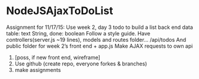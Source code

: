 # NodeJSAjaxToDoList
Assignment for 11/17/15: Use week 2, day 3 todo to build a list back end
data table: text String, done: boolean
Follow a style guide.
Have controllers(server.js ~19 lines), models and routes folder…
/api/todos
And public folder for week 2’s front end + app.js
Make AJAX requests to own api
1. [poss, if new front end, wireframe]
2. Use github (create repo, everyone forkes & branches)
3. make assignments
